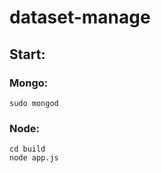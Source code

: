 # dataset-manage

## Start:

### Mongo:

```
sudo mongod
```
### Node:
```
cd build
node app.js
```
